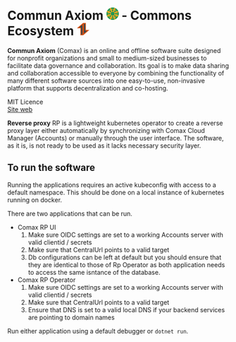 # Commun Axiom <img src="Logo.png" style="height: 1em" /> - Commons Ecosystem <img src="ReverseProxy.png" style="height: 1em" /> 

**Commun Axiom** (Comax) is an online and offline software suite designed for nonprofit organizations and small to medium-sized businesses to facilitate data governance and collaboration. Its goal is to make data sharing and collaboration accessible to everyone by combining the functionality of many different software sources into one easy-to-use, non-invasive platform that supports decentralization and co-hosting. 

MIT Licence
<br/>
[Site web](https://communaxiom.org/)
<br/>

**Reverse proxy**
RP is a lightweight kubernetes operator to create a reverse proxy layer either automatically by synchronizing with Comax Cloud Manager (Accounts) or manually through the user interface. The software, as it is, is not ready to be used as it lacks necessary security layer. 

## To run the software

Running the applications requires an active kubeconfig with access to a default namespace. This should be done on a local instance of kubernetes running on docker.

There are two applications that can be run. 

- Comax RP UI
    1. Make sure OIDC settings are set to a working Accounts server with valid clientid / secrets
    2. Make sure that CentralUrl points to a valid target
    3. Db configurations can be left at default but you should ensure that they are identical to those of Rp Operator as both application needs to access the same isntance of the database. 
- Comax RP Operator
    1. Make sure OIDC settings are set to a working Accounts server with valid clientid / secrets
    2. Make sure that CentralUrl points to a valid target
    3. Ensure that DNS is set to a valid local DNS if your backend services are pointing to domain names

Run either application using a default debugger or `dotnet run`. 
